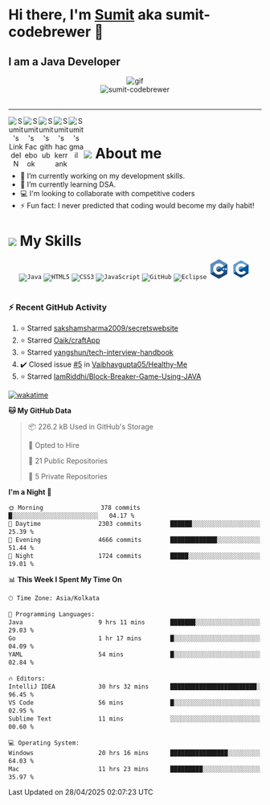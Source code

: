 # Hi there, I'm [Sumit](https://github.com/sumit-codebrewer) aka sumit-codebrewer 👋

## I am a Java Developer 


<div align="center">
<img src="https://media.tenor.com/images/dc545e5a0f93c9b2bf1d4f0af54ebbff/tenor.gif" height="360px" width="480px" alt="gif">
</div>

<div align="center">
    <img src="https://komarev.com/ghpvc/?username=sumit-codebrewer&label=Profile%20views&color=0e75b6&style=flat"
        alt="sumit-codebrewer" />
</div>
<br>
<hr>
<div align="center">
<a href="https://www.linkedin.com/in/sumit-chutani-aab427190/">
        <img align="left" alt="Sumit's LinkdeIN" width="30px"
            src="https://img.icons8.com/external-justicon-lineal-color-justicon/64/000000/external-linkedin-social-media-justicon-lineal-color-justicon.png"
               draggable="false"/> 
    </a>
    <a href="https://www.facebook.com/profile.php?id=100010039817675">
        <img align="left" alt="Sumit's Facebook" width="30px"
            src="https://img.icons8.com/external-justicon-flat-justicon/64/000000/external-facebook-social-media-justicon-flat-justicon.png" draggable="false" />
    </a>
    <a href="https://github.com/sumit-codebrewer">
        <img align="left" alt="Sumit's github" width="30px" src="https://img.icons8.com/material-outlined/24/000000/github.png"
            draggable="false" />
    </a>
    <a href="https://www.hackerrank.com/sumitengineer23">
        <img align="left" alt="Sumit's hackerrank" width="30px"
            src="https://assets.brandfolder.com/y9ol94wb/v/331198/view@2x.png?v=1591971279" draggable="false" />
    </a>
    <a href="sumitchutani50@gmail.com">
        <img align="left" alt="Sumit's gmail" width="30px" src="https://img.icons8.com/color/48/000000/gmail-new.png"
            draggable="false" />
    </a>
</div>
<br />

# <img src="https://media1.giphy.com/media/iddm3qLpC8x3djZDSm/200.webp?cid=ecf05e4730jh2hoort3c620k8r70w7m8izhnuysz16mr4n1x&rid=200.webp&ct=g" width="30" draggable="false"> About me


- 🔭 I’m currently working on my development skills.
- 🌱 I’m currently learning DSA.
- 💻 I'm looking to collaborate with competitive coders
- ⚡ Fun fact: I never predicted that coding would become my daily habit!

##

# <img src="https://media.giphy.com/media/WUlplcMpOCEmTGBtBW/giphy.gif" width="50"> My Skills

<div align="center">
<code><img alt="Java" height="40px" width="40px" src="https://raw.githubusercontent.com/tomchen/stack-icons/master/logos/java.svg" title="Java"/></code>
<code><img alt="HTML5" height="40px" width="40px" src="https://raw.githubusercontent.com/tomchen/stack-icons/master/logos/html-5.svg" title="HTML5"/></code>
<code><img alt="CSS3" height="40px" width="40px" src="https://raw.githubusercontent.com/tomchen/stack-icons/master/logos/css-3.svg" title="CSS3"/></code>
<code><img alt="JavaScript" height="40px" width="40px" src="https://raw.githubusercontent.com/tomchen/stack-icons/master/logos/bootstrap.svg" title="Bootstrap"/></code>
<code><img alt="GitHub" height="40px" width="40px" src="https://raw.githubusercontent.com/tomchen/stack-icons/master/logos/github-icon.svg" 
title="GitHub"/></code>
<code><img alt="Eclipse" height="40px" width="40px" src="https://raw.githubusercontent.com/tomchen/stack-icons/master/logos/eclipse.svg" 
title="Eclipse"/></code>
<code><img alt="C++" height="40px" width="40px" src="https://raw.githubusercontent.com/github/explore/80688e429a7d4ef2fca1e82350fe8e3517d3494d/topics/cpp/cpp.png" title="C++"/></code>
<code><img alt="C" height="40px" width="40px" src="https://raw.githubusercontent.com/github/explore/80688e429a7d4ef2fca1e82350fe8e3517d3494d/topics/c/c.png" title="C"/></code>

<br/>
<br/>

 </div>

### ⚡ Recent GitHub Activity
    
<!--RECENT_ACTIVITY:start-->
1. ⭐ Starred [sakshamsharma2009/secretswebsite](https://github.com/sakshamsharma2009/secretswebsite)
2. ⭐ Starred [Oaik/craftApp](https://github.com/Oaik/craftApp)
3. ⭐ Starred [yangshun/tech-interview-handbook](https://github.com/yangshun/tech-interview-handbook)
4. ✔️ Closed issue [#5](https://github.com/Vaibhavgupta05/Healthy-Me/issues/5) in [Vaibhavgupta05/Healthy-Me](https://github.com/Vaibhavgupta05/Healthy-Me)
5. ⭐ Starred [IamRiddhi/Block-Breaker-Game-Using-JAVA](https://github.com/IamRiddhi/Block-Breaker-Game-Using-JAVA)
<!--RECENT_ACTIVITY:end-->

[![wakatime](https://wakatime.com/badge/user/b9df6102-292d-4e04-8c49-0347a58ded19.svg)](https://wakatime.com/@b9df6102-292d-4e04-8c49-0347a58ded19)
<!--START_SECTION:waka-->
**🐱 My GitHub Data** 

> 📦 226.2 kB Used in GitHub's Storage 
 > 
> 💼 Opted to Hire
 > 
> 📜 21 Public Repositories 
 > 
> 🔑 5 Private Repositories 
 > 
**I'm a Night 🦉** 

```text
🌞 Morning                378 commits         █░░░░░░░░░░░░░░░░░░░░░░░░   04.17 % 
🌆 Daytime                2303 commits        ██████░░░░░░░░░░░░░░░░░░░   25.39 % 
🌃 Evening                4666 commits        █████████████░░░░░░░░░░░░   51.44 % 
🌙 Night                  1724 commits        █████░░░░░░░░░░░░░░░░░░░░   19.01 % 
```


📊 **This Week I Spent My Time On** 

```text
🕑︎ Time Zone: Asia/Kolkata

💬 Programming Languages: 
Java                     9 hrs 11 mins       ███████░░░░░░░░░░░░░░░░░░   29.03 % 
Go                       1 hr 17 mins        █░░░░░░░░░░░░░░░░░░░░░░░░   04.09 % 
YAML                     54 mins             █░░░░░░░░░░░░░░░░░░░░░░░░   02.84 % 

🔥 Editors: 
IntelliJ IDEA            30 hrs 32 mins      ████████████████████████░   96.45 % 
VS Code                  56 mins             █░░░░░░░░░░░░░░░░░░░░░░░░   02.95 % 
Sublime Text             11 mins             ░░░░░░░░░░░░░░░░░░░░░░░░░   00.60 % 

💻 Operating System: 
Windows                  20 hrs 16 mins      ████████████████░░░░░░░░░   64.03 % 
Mac                      11 hrs 23 mins      █████████░░░░░░░░░░░░░░░░   35.97 % 
```


 Last Updated on 28/04/2025 02:07:23 UTC

</div>

